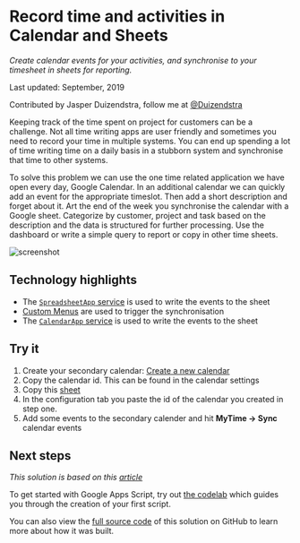# Record time and activities in Calendar and Sheets

_Create calendar events for your activities, and synchronise to your timesheet in sheets for reporting._

Last updated: September, 2019

Contributed by Jasper Duizendstra, follow me at [@Duizendstra](https://twitter.com/duizendstra)

Keeping track of the time spent on project for customers can be a challenge. Not all time writing
apps are user friendly and sometimes you need to record your time in multiple systems. You can end up
spending a lot of time writing time on a daily basis in a stubborn system and synchronise that time to
other systems.  

To solve this problem we can use the one time related application we have open every
day, Google Calendar. In an additional calendar we can quickly add an event for the appropriate
timeslot. Then add a short description and forget about it. Art the end of the week you synchronise the
calendar with a Google sheet. Categorize by customer, project and task based on the description and the
data is structured for further processing. Use the dashboard or write a simple query to report or copy
in other time sheets.


![screenshot](https://cdn.jsdelivr.net/gh/gsuitedevs/solutions@master/calendar-sheet-timesheet/calendar-to-sheet-screenshot.png)

## Technology highlights

- The [`SpreadsheetApp` service][spreadsheetapp-docs] is used to write the events to the sheet
- [Custom Menus](https://developers.google.com/apps-script/guides/menus) are used to trigger the synchronisation
- The [`CalendarApp` service][calendarapp-docs] is used to write the events to the sheet


## Try it

1. Create your secondary calendar: [Create a new calendar][create-calendar]
1. Copy the calendar id. This can be found in the calendar settings
1. Copy this [sheet][sheet-copy]
1. In the configuration tab you paste the id of the calendar you created in step one.
1. Add some events to the secondary calender and hit **MyTime -> Sync** calendar events

## Next steps

_This solution is based on this [article][article-medium]_

To get started with Google Apps Script, try out [the codelab][codelab]
which guides you through the creation of your first script.

You can also view the [full source code][github] of this solution on GitHub to
learn more about how it was built.

[codelab]: https://codelabs.developers.google.com/codelabs/apps-script-intro
[github]: https://github.com/gsuitedevs/solutions/blob/master/calendar-sheet-timesheet
[create-calendar]:[https://support.google.com/calendar/answer/37095]
[spreadsheetapp-docs]: https://developers.google.com/apps-script/reference/spreadsheet/spreadsheet-app
[calendarapp-docs]: https://developers.google.com/apps-script/reference/spreadsheet/calendar-app
[sheet-copy]: https://docs.google.com/spreadsheets/d/1ay_SBrFhIqbJs0-ifgU7E8jg4dmBbLlc4yIS_-PPSXA/copy
[article-medium]: https://medium.com/@duizendstra/record-time-and-activities-with-google-sheets-calendar-and-apps-script-41bf69244346
